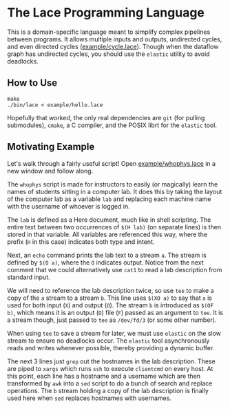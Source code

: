 
# The Lace Programming Language

This is a domain-specific language meant to simplify complex pipelines between programs.
It allows multiple inputs and outputs, undirected cycles, and even directed cycles ([example/cycle.lace](example/cycle.lace)).
Though when the dataflow graph has undirected cycles, you should use the `elastic` utility to avoid deadlocks.

## How to Use

```
make
./bin/lace < example/hello.lace
```

Hopefully that worked, the only real dependencies are `git` (for pulling submodules), `cmake`, a C compiler, and the POSIX librt for the `elastic` tool.

## Motivating Example

Let's walk through a fairly useful script!
Open [example/whophys.lace](example/whophys.lace) in a new window and follow along.

The `whophys` script is made for instructors to easily (or magically) learn the names of students sitting in a computer lab.
It does this by taking the layout of the computer lab as a variable `lab` and replacing each machine name with the username of whoever is logged in.

The `lab` is defined as a Here document, much like in shell scripting.
The entire text between two occurrences of `$(H lab)` (on separate lines) is then stored in that variable.
All variables are referenced this way, where the prefix (`H` in this case) indicates both type and intent.

Next, an `echo` command prints the lab text to a stream `a`.
The stream is defined by `$(O a)`, where the `O` indicates output.
Notice from the next comment that we could alternatively use `cat1` to read a lab description from standard input.

We will need to reference the lab description twice, so use `tee` to make a copy of the `a` stream to a stream `b`.
This line uses `$(XO a)` to say that `a` is used for both input (`X`) and output (`O`).
The stream `b` is introduced as `$(OF b)`, which means it is an output (`O`) file (`F`) passed as an argument to `tee`.
It is a stream though, just passed to `tee` as `/dev/fd/3` (or some other number).

When using `tee` to save a stream for later, we must use `elastic` on the slow stream to ensure no deadlocks occur.
The `elastic` tool asynchronously reads and writes whenever possible, thereby providing a dynamic buffer.

The next 3 lines just `grep` out the hostnames in the lab description.
These are piped to `xargs` which runs `ssh` to execute `clientcmd` on every host.
At this point, each line has a hostname and a username which are then transformed by `awk` into a `sed` script to do a bunch of search and replace operations.
The `b` stream holding a copy of the lab description is finally used here when `sed` replaces hostnames with usernames.

